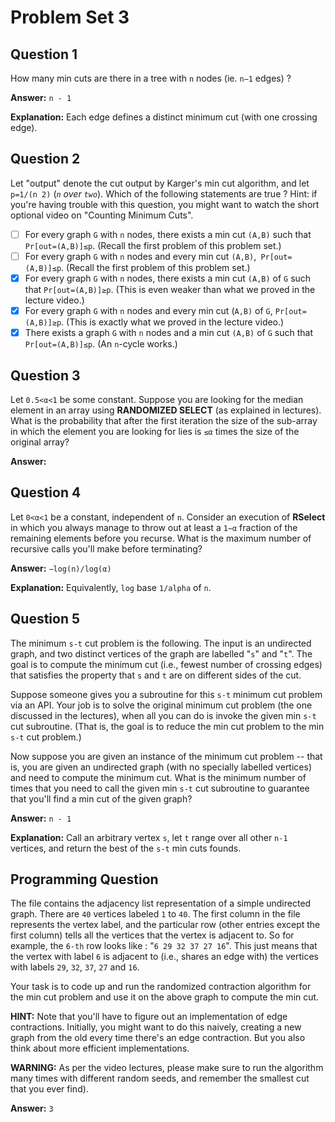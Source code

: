 # Problem Set 3

## Question 1

How many min cuts are there in a tree with `n` nodes (ie. `n−1` edges) ?

**Answer:** `n - 1`

**Explanation:** Each edge defines a distinct minimum cut (with one crossing edge).

## Question 2

Let "output" denote the cut output by Karger's min cut algorithm, and let `p=1/(n 2)` (*`n` over `two`*). Which of the following statements are true ? Hint: if you're having trouble with this question, you might want to watch the short optional video on "Counting Minimum Cuts".

- [ ] For every graph `G` with `n` nodes, there exists a min cut `(A,B)` such that `Pr[out=(A,B)]≤p`. (Recall the first problem of this problem set.)
- [ ] For every graph `G` with `n` nodes and every min cut `(A,B)`,` Pr[out=(A,B)]≤p`. (Recall the first problem of this problem set.)
- [X] For every graph `G` with `n` nodes, there exists a min cut `(A,B)` of `G` such that `Pr[out=(A,B)]≥p`. (This is even weaker than what we proved in the lecture video.)
- [X] For every graph `G` with `n` nodes and every min cut (`A,B)` of `G`, `Pr[out=(A,B)]≥p`. (This is exactly what we proved in the lecture video.)
- [X] There exists a graph `G` with `n` nodes and a min cut `(A,B)` of `G` such that `Pr[out=(A,B)]≤p`. (An `n`-cycle works.)

## Question 3

Let `0.5<α<1` be some constant. Suppose you are looking for the median element in an array using **RANDOMIZED SELECT** (as explained in lectures). What is the probability that after the first iteration the size of the sub-array in which the element you are looking for lies is `≤α` times the size of the original array?

**Answer:**

## Question 4

Let `0<α<1` be a constant, independent of `n`. Consider an execution of **RSelect** in which you always manage to throw out at least a `1−α` fraction of the remaining elements before you recurse. What is the maximum number of recursive calls you'll make before terminating?

**Answer:** `−log(n)/log(α)`

**Explanation:** 	Equivalently, `log` base `1/alpha` of `n`.

## Question 5

The minimum `s-t` cut problem is the following. The input is an undirected graph, and two distinct vertices of the graph are labelled "`s`" and "`t`". The goal is to compute the minimum cut (i.e., fewest number of crossing edges) that satisfies the property that `s` and `t` are on different sides of the cut.

Suppose someone gives you a subroutine for this `s-t` minimum cut problem via an API. Your job is to solve the original minimum cut problem (the one discussed in the lectures), when all you can do is invoke the given min `s-t` cut subroutine. (That is, the goal is to reduce the min cut problem to the min `s-t` cut problem.)

Now suppose you are given an instance of the minimum cut problem -- that is, you are given an undirected graph (with no specially labelled vertices) and need to compute the minimum cut. What is the minimum number of times that you need to call the given min `s-t` cut subroutine to guarantee that you'll find a min cut of the given graph?

**Answer:** `n - 1`

**Explanation:** Call an arbitrary vertex `s`, let `t` range over all other `n-1` vertices, and return the best of the `s-t` min cuts founds.

## Programming Question

The file contains the adjacency list representation of a simple undirected graph. There are `40` vertices labeled `1` to `40`. The first column in the file represents the vertex label, and the particular row (other entries except the first column) tells all the vertices that the vertex is adjacent to. So for example, the `6-th` row looks like : "`6 29 32 37 27 16`". This just means that the vertex with label `6` is adjacent to (i.e., shares an edge with) the vertices with labels `29`, `32`, `37`, `27` and `16`.

Your task is to code up and run the randomized contraction algorithm for the min cut problem and use it on the above graph to compute the min cut.

**HINT:** Note that you'll have to figure out an implementation of edge contractions. Initially, you might want to do this naively, creating a new graph from the old every time there's an edge contraction. But you also think about more efficient implementations.

**WARNING:** As per the video lectures, please make sure to run the algorithm many times with different random seeds, and remember the smallest cut that you ever find).

**Answer:** `3`

